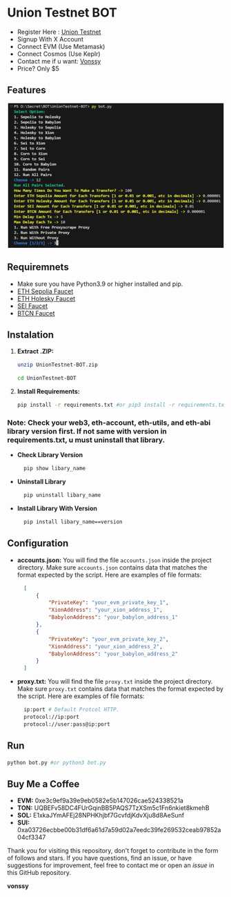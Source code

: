 # Union Testnet BOT

- Register Here : [Union Testnet](https://app.union.build/)
- Signup With X Account
- Connect EVM (Use Metamask)
- Connect Cosmos (Use Keplr)
- Contact me if u want: [Vonssy](https://t.me/Anoraks_uneducate)
- Price? Only $5

## Features

<div style="text-align: center;">
  <img src="image.png" alt="Image" width="500"/>
</div>

## Requiremnets

- Make sure you have Python3.9 or higher installed and pip.
- [ETH Sepolia Faucet](https://cloud.google.com/application/web3/faucet/ethereum/sepolia)
- [ETH Holesky Faucet](https://cloud.google.com/application/web3/faucet/ethereum/holesky)
- [SEI Faucet](https://docs.sei.io/learn/faucet)
- [BTCN Faucet](https://faucet.conduit.xyz/corn-testnet-l8rm17uloq)

## Instalation

1. **Extract .ZIP:**
   ```bash
   unzip UnionTestnet-BOT.zip
   ```
   ```bash
   cd UnionTestnet-BOT
   ```

2. **Install Requirements:**
   ```bash
   pip install -r requirements.txt #or pip3 install -r requirements.txt
   ```

### Note: Check your web3, eth-account, eth-utils, and eth-abi library version first. If not same with version in requirements.txt, u must uninstall that library.
- **Check Library Version**
  ```bash
    pip show libary_name
  ```
- **Uninstall Library**
  ```bash
    pip uninstall libary_name
  ```
- **Install Library With Version**
  ```bash
    pip install libary_name==version

## Configuration

- **accounts.json:** You will find the file `accounts.json` inside the project directory. Make sure `accounts.json` contains data that matches the format expected by the script. Here are examples of file formats:
  ```json
    [
        {
            "PrivateKey": "your_evm_private_key_1",
            "XionAddress": "your_xion_address_1",
            "BabylonAddress": "your_babylon_address_1"
        },
        {
            "PrivateKey": "your_evm_private_key_2",
            "XionAddress": "your_xion_address_2",
            "BabylonAddress": "your_babylon_address_2"
        }
    ]
  ```

- **proxy.txt:** You will find the file `proxy.txt` inside the project directory. Make sure `proxy.txt` contains data that matches the format expected by the script. Here are examples of file formats:
  ```bash
    ip:port # Default Protcol HTTP.
    protocol://ip:port
    protocol://user:pass@ip:port
  ```

## Run

```bash
python bot.py #or python3 bot.py
```

## Buy Me a Coffee

- **EVM:** 0xe3c9ef9a39e9eb0582e5b147026cae524338521a
- **TON:** UQBEFv58DC4FUrGqinBB5PAQS7TzXSm5c1Fn6nkiet8kmehB
- **SOL:** E1xkaJYmAFEj28NPHKhjbf7GcvfdjKdvXju8d8AeSunf
- **SUI:** 0xa03726ecbbe00b31df6a61d7a59d02a7eedc39fe269532ceab97852a04cf3347

Thank you for visiting this repository, don't forget to contribute in the form of follows and stars.
If you have questions, find an issue, or have suggestions for improvement, feel free to contact me or open an *issue* in this GitHub repository.

**vonssy**